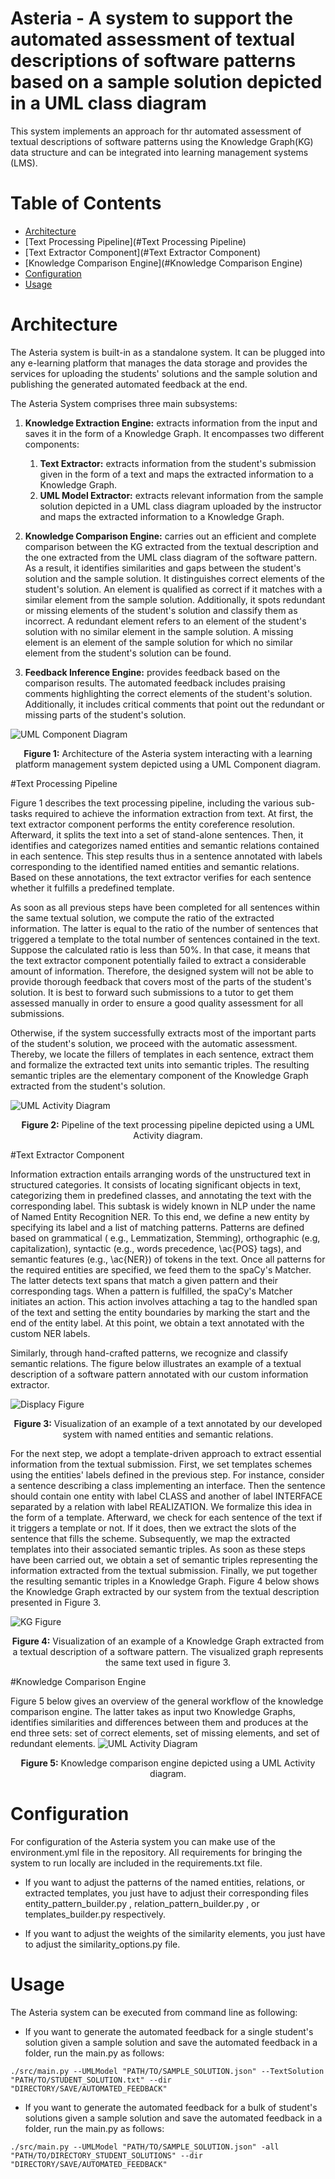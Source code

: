 # Asteria - A system to support the automated assessment of textual descriptions of software patterns based on a sample solution depicted in a UML class diagram

This system implements an approach for thr automated assessment of textual descriptions of software patterns using the
Knowledge Graph(KG) data structure and can be integrated into learning management systems (LMS).

# Table of Contents

* [Architecture](#Architecture)
* [Text Processing Pipeline](#Text Processing Pipeline)
* [Text Extractor Component](#Text Extractor Component)
* [Knowledge Comparison Engine](#Knowledge Comparison Engine)
* [Configuration](#Configuration)
* [Usage](#Usage)

# Architecture

The Asteria system is built-in as a standalone system. It can be plugged into any e-learning platform that manages the
data storage and provides the services for uploading the students' solutions and the sample solution and publishing the
generated automated feedback at the end.

The Asteria System comprises three main subsystems:

1. **Knowledge Extraction Engine:** extracts information from the input and saves it in the form of a Knowledge Graph.
   It encompasses two different components:
    1. **Text Extractor:** extracts information from the student's submission given in the form of a text and maps the
       extracted information to a Knowledge Graph.
    2. **UML Model Extractor:** extracts relevant information from the sample solution depicted in a UML class diagram
       uploaded by the instructor and maps the extracted information to a Knowledge Graph.


2. **Knowledge Comparison Engine:** carries out an efficient and complete comparison between the KG extracted from the
   textual description and the one extracted from the UML class diagram of the software pattern. As a result, it
   identifies similarities and gaps between the student's solution and the sample solution. It distinguishes correct
   elements of the student's solution. An element is qualified as correct if it matches with a similar element from the
   sample solution. Additionally, it spots redundant or missing elements of the student's solution and classify them as
   incorrect. A redundant element refers to an element of the student's solution with no similar element in the sample
   solution. A missing element is an element of the sample solution for which no similar element from the student's
   solution can be found.


3. **Feedback Inference Engine:** provides feedback based on the comparison results. The automated feedback includes
   praising comments highlighting the correct elements of the student's solution. Additionally, it includes critical
   comments that point out the redundant or missing parts of the student's solution.

![UML Component Diagram](./figures/SubsystemDecomposition.png)
<p align="center"><b>Figure 1:</b> Architecture of the Asteria system interacting with a learning platform management system depicted using a UML Component diagram.</p>

#Text Processing Pipeline

Figure 1 describes the text processing pipeline, including the various sub-tasks required to achieve the information
extraction from text. At first, the text extractor component performs the entity coreference resolution. Afterward, it
splits the text into a set of stand-alone sentences. Then, it identifies and categorizes named entities and semantic
relations contained in each sentence. This step results thus in a sentence annotated with labels corresponding to the
identified named entities and semantic relations. Based on these annotations, the text extractor verifies for each
sentence whether it fulfills a predefined template.

As soon as all previous steps have been completed for all sentences within the same textual solution, we compute the
ratio of the extracted information. The latter is equal to the ratio of the number of sentences that triggered a
template to the total number of sentences contained in the text. Suppose the calculated ratio is less than 50\%. In that
case, it means that the text extractor component potentially failed to extract a considerable amount of information.
Therefore, the designed system will not be able to provide thorough feedback that covers most of the parts of the
student's solution. It is best to forward such submissions to a tutor to get them assessed manually in order to ensure a
good quality assessment for all submissions.

Otherwise, if the system successfully extracts most of the important parts of the student's solution, we proceed with
the automatic assessment. Thereby, we locate the fillers of templates in each sentence, extract them and formalize the
extracted text units into semantic triples. The resulting semantic triples are the elementary component of the Knowledge
Graph extracted from the student's solution.

![UML Activity Diagram](./figures/TextExtractor.png)
<p align="center"><b>Figure 2:</b> Pipeline of the text processing pipeline depicted using a UML Activity diagram.</p>

#Text Extractor Component

Information extraction entails arranging words of the unstructured text in structured categories. It consists of
locating significant objects in text, categorizing them in predefined classes, and annotating the text with the
corresponding label. This subtask is widely known in NLP under the name of Named Entity Recognition NER. To this end, we
define a new entity by specifying its label and a list of matching patterns. Patterns are defined based on grammatical (
e.g., Lemmatization, Stemming), orthographic (e.g, capitalization), syntactic (e.g., words precedence, \ac{POS} tags),
and semantic features (e.g., \ac{NER}) of tokens in the text. Once all patterns for the required entities are specified,
we feed them to the spaCy's Matcher. The latter detects text spans that match a given pattern and their corresponding
tags. When a pattern is fulfilled, the spaCy's Matcher initiates an action. This action involves attaching a tag to the
handled span of the text and setting the entity boundaries by marking the start and the end of the entity label. At this
point, we obtain a text annotated with the custom NER labels.

Similarly, through hand-crafted patterns, we recognize and classify semantic relations. The figure below illustrates an
example of a textual description of a software pattern annotated with our custom information extractor.

![Displacy Figure](./figures/displaCy.png)
<p align="center"><b>Figure 3:</b> Visualization of an example of a text annotated by our developed system with named entities and semantic relations.</p>

For the next step, we adopt a template-driven approach to extract essential information from the textual submission.
First, we set templates schemes using the entities' labels defined in the previous step. For instance, consider a
sentence describing a class implementing an interface. Then the sentence should contain one entity with label CLASS and
another of label INTERFACE separated by a relation with label REALIZATION. We formalize this idea in the form of a
template. Afterward, we check for each sentence of the text if it triggers a template or not. If it does, then we
extract the slots of the sentence that fills the scheme. Subsequently, we map the extracted templates into their
associated semantic triples. As soon as these steps have been carried out, we obtain a set of semantic triples
representing the information extracted from the textual submission. Finally, we put together the resulting semantic
triples in a Knowledge Graph. Figure 4 below shows the Knowledge Graph extracted by our system from the textual
description presented in Figure 3.

![KG Figure](./figures/KG.png)
<p align="center"><b>Figure 4:</b> Visualization of an example of a Knowledge Graph extracted from a textual description of a software pattern. The visualized graph represents the same text used in figure 3. </p>

#Knowledge Comparison Engine

Figure 5 below gives an overview of the general workflow of the knowledge comparison engine. The latter takes as input
two Knowledge Graphs, identifies similarities and differences between them and produces at the end three sets: set of
correct elements, set of missing elements, and set of redundant elements.
![UML Activity Diagram](./figures/KnowledgeComparisonEngine.png)
<p align="center"><b>Figure 5:</b> Knowledge comparison engine depicted using a UML Activity diagram.</p>

# Configuration

For configuration of the Asteria system you can make use of the environment.yml file in the repository. All requirements
for bringing the system to run locally are included in the requirements.txt file.

* If you want to adjust the patterns of the named entities, relations, or extracted templates, you just have to adjust
  their corresponding files entity_pattern_builder.py , relation_pattern_builder.py , or templates_builder.py
  respectively.


* If you want to adjust the weights of the similarity elements, you just have to adjust the similarity_options.py file.

# Usage

The Asteria system can be executed from command line as following:

* If you want to generate the automated feedback for a single student's solution given a sample solution and save the
  automated feedback in a folder, run the main.py as follows:

```
./src/main.py --UMLModel "PATH/TO/SAMPLE_SOLUTION.json" --TextSolution "PATH/TO/STUDENT_SOLUTION.txt" --dir "DIRECTORY/SAVE/AUTOMATED_FEEDBACK"
```

* If you want to generate the automated feedback for a bulk of student's solutions given a sample solution and save the
  automated feedback in a folder, run the main.py as follows:

```
./src/main.py --UMLModel "PATH/TO/SAMPLE_SOLUTION.json" -all "PATH/TO/DIRECTORY_STUDENT_SOLUTIONS" --dir "DIRECTORY/SAVE/AUTOMATED_FEEDBACK"
```





